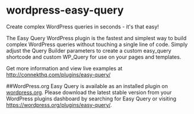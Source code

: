 # wordpress-easy-query
Create complex WordPress queries in seconds - it's that easy!

The Easy Query WordPress plugin is the fastest and simplest way to build complex WordPress queries without touching a single line of code.
Simply adjust the Query Builder parameters to create a custom easy_query shortcode and custom WP_Query for use on your pages and templates.

Get more information and view live examples at http://connekthq.com/plugins/easy-query/

##WordPress.org
Easy Query is available as an installed plugin on [wordpress.org](https://wordpress.org/plugins/easy-query/). 
Please download the latest stable version from your WordPress plugins dashboard by searching for Easy Query or visiting https://wordpress.org/plugins/easy-query/.
